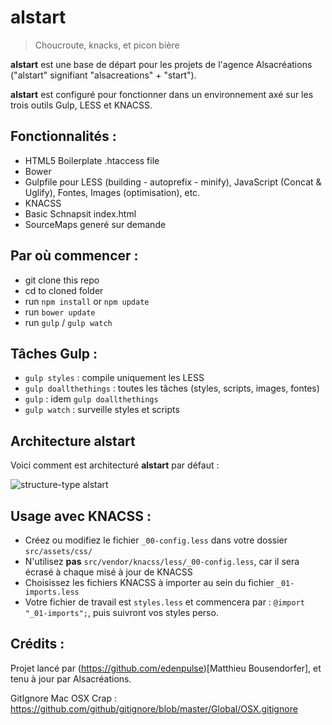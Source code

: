 # alstart

> Choucroute, knacks, et picon bière

**alstart** est une base de départ pour les projets de l'agence Alsacréations ("alstart" signifiant "alsacreations" + "start").

**alstart** est configuré pour fonctionner dans un environnement axé sur les trois outils Gulp, LESS et KNACSS.

## Fonctionnalités :
- HTML5 Boilerplate .htaccess file
- Bower
- Gulpfile pour LESS (building - autoprefix - minify), JavaScript (Concat & Uglify), Fontes, Images (optimisation), etc.
- KNACSS
- Basic Schnapsit index.html
- SourceMaps generé sur demande

## Par où commencer :
- git clone this repo
- cd to cloned folder
- run `npm install` or `npm update`
- run `bower update`
- run `gulp` / `gulp watch`

## Tâches Gulp : 
- `gulp styles` : compile uniquement les LESS
- `gulp doallthethings` : toutes les tâches (styles, scripts, images, fontes)
- `gulp` : idem `gulp doallthethings`
- `gulp watch` : surveille styles et scripts

## Architecture alstart

Voici comment est architecturé **alstart** par défaut :

![structure-type alstart](https://raw.githubusercontent.com/alsacreations/alstart/master/architecture.png)

## Usage avec KNACSS :
- Créez ou modifiez le fichier `_00-config.less` dans votre dossier `src/assets/css/`
- N'utilisez **pas** `src/vendor/knacss/less/_00-config.less`, car il sera écrasé à chaque misé à jour de KNACSS
- Choisissez les fichiers KNACSS à importer au sein du fichier `_01-imports.less`
- Votre fichier de travail est `styles.less` et commencera par : `@import "_01-imports";`, puis suivront vos styles perso.


## Crédits :

Projet lancé par (https://github.com/edenpulse)[Matthieu Bousendorfer], et tenu à jour par Alsacréations.

GitIgnore Mac OSX Crap : https://github.com/github/gitignore/blob/master/Global/OSX.gitignore
